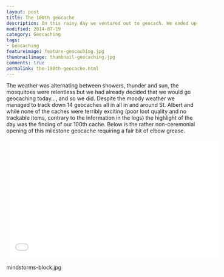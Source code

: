 ```yaml
---
layout: post  
title: The 100th geocache
description: On this rainy day we ventured out to geocach. We ended up finding 14 geocaches, in the process breaking the 100 cache mark.   
modified: 2014-07-19
category: Geocaching
tags:
- Geocaching
featureimage: feature-geocaching.jpg
thumbnailimage: thumbnail-geocaching.jpg
comments: true 
permalink: the-100th-geocache.html
--- 
```

<p>The weather was alternating between showers, thunder and sun, the mosquitoes were relentless but we had already decided that we would go geocaching today..., and so we did. Despite the moody weather we managed to track down 14 geocaches all in all in and around St. Albert and while none of the caches were terribly exciting (poor loot quality and no trackable items, contrary to the information in the logs) the highlight of the day was the finding of our 100th cache. Below is the rather non-ceremonial opening of this milestone geocache requiring a fair bit of elbow grease.</p>

<p>
<iframe width="560" height="315" src="//www.youtube.com/embed/eCHT4MmwYRY" frameborder="0" allowfullscreen></iframe>
</p>

mindstorms-block.jpg